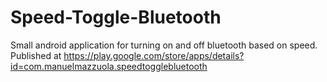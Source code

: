 Speed-Toggle-Bluetooth
======================

Small android application for turning on and off bluetooth based on speed.
Published at https://play.google.com/store/apps/details?id=com.manuelmazzuola.speedtogglebluetooth

